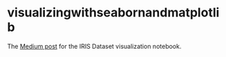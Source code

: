 # visualizingwithseabornandmatplotlib

The <a href= https://medium.com/@gdenizbektass/make-your-data-look-good-63f62249da8b>Medium post</a> for the IRIS Dataset visualization notebook.
